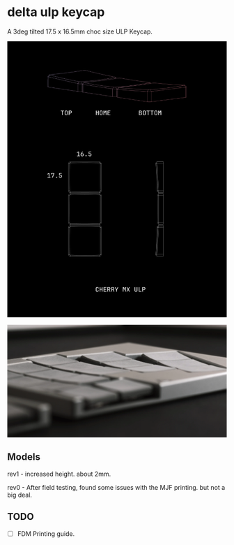 # delta ulp keycap

A 3deg tilted 17.5 x 16.5mm choc size ULP Keycap.

![Keycap](./images/delta.png)


![Shot](./images/do1.webp)


## Models

rev1 - increased height. about 2mm.

rev0 - After field testing, found some issues with the MJF printing. but not a big deal.

## TODO
- [ ] FDM Printing guide.
